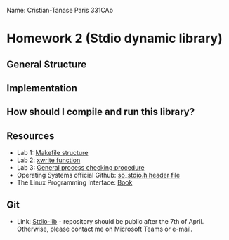 Name: Cristian-Tanase Paris 331CAb

# Homework <NR> 2 (Stdio dynamic library)
General Structure
-

Implementation
-


How should I compile and run this library?
-


Resources
-
* Lab 1: [Makefile structure](https://ocw.cs.pub.ro/courses/so/laboratoare/laborator-01)
* Lab 2: [xwrite function](https://ocw.cs.pub.ro/courses/so/laboratoare/laborator-02)
* Lab 3: [General process checking procedure](https://ocw.cs.pub.ro/courses/so/laboratoare/laborator-03)
* Operating Systems official Github: [so_stdio.h header file](https://github.com/systems-cs-pub-ro/so/tree/master/assignments/2-stdio)
* The Linux Programming Interface: [Book](https://man7.org/tlpi/)

Git
-
* Link: [Stdio-lib](https://github.com/Cristi29P/stdio-lib.git) - repository should be public after the 7th of April. Otherwise, please contact me on Microsoft Teams or e-mail.
